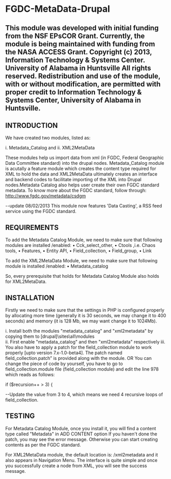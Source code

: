 FGDC-MetaData-Drupal
====================

This module was developed with initial funding from the NSF EPsCOR Grant.  Currently, the module is being maintained with funding from the NASA ACCESS Grant.
Copyright (c) 2013, Information Technology & Systems Center.  University of Alabama in Huntsville
All rights reserved.
Redistribution and use of the module, with or without modification, are permitted with proper credit to Information Technology & Systems Center,  University of Alabama in Huntsville.
---------------------

INTRODUCTION
---------------------

We have created two modules, listed as: 

i. Metadata_Catalog and 
ii. XML2MetaData

These modules help us import data from xml (in FGDC, Federal Geographic Data Committee standard) into the drupal nodes. Metadata_Catalog module is acutally a feature module which creates the content type required for XML to hold the data and XML2MetaData ultimately creates an interface and backend codes to facilitate importing of the XML into Drupal nodes.Metadata Catalog also helps user create their own FGDC standard metadata.
To know more about the FGDC standard, follow through:
http://www.fgdc.gov/metadata/csdgm 

--update 08/02/2013
This module now features 'Data Casting', a RSS feed service using the FGDC standard.

REQUIREMENTS
---------------------

To add the Metadata Catalog Module, we need to make sure that following modules are installed /enabled:
• Cck_select_other,
• Ctools ,i.e. Chaos tools,
• Features, 
• Entity API,
• Field_collection, 
• Field_group,
• Link

To add the XML2MetaData Module, we need to make sure that following module is installed /enabled:
• Metadata_catalog

So, every prerequisite that holds for Metadata Catalog Module also holds for XML2MetaData.


INSTALLATION
---------------------

Firstly we need to make sure that the settings in PHP is configured properly by allocating more time (generally it is 30 seconds, we may change it to 400 seconds) and memory (it is 128 Mb, we may want change it to 1024Mb).

i. Install both the modules "metadata_catalog" and "xml2metadata" by copying them to [drupal]\sites\all\modules\
ii. First enable "metadata_catalog" and then "xml2metadata" respectively
iii. You also have to apply a patch for the field_collection module to work properly [upto version 7.x-1.0-beta4]. The patch named field_collection.patch” is provided along with the module. 
OR 
You can change the piece of code by yourself, you have to go to field_collection.module file (field_collection module) and edit the line 978 which reads as follows:

if ($recursion++ > 3) {

--Update the value from 3 to 4, which means we need 4 recursive loops of field_collection.


TESTING
---------------------

For Metadata Catalog Module, once you install it, you will find a content type called "Metadata" in ADD CONTENT option
If you haven't done the patch, you may see the error message. Otherwise you can start creating contents as per the FGDC standard.

For XML2MetaData module, the default location is:
<BaseURL>/xml2metadata and it also appears in Navigation Menu.
The interface is quite simple and once you successfully create a node from XML, you will see the success message.


